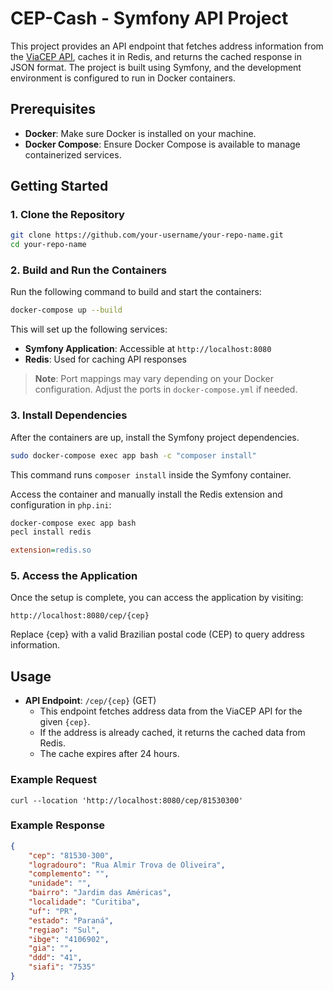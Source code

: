 # CEP-Cash - Symfony API Project

This project provides an API endpoint that fetches address information from the [ViaCEP API](https://viacep.com.br/), caches it in Redis, and returns the cached response in JSON format. The project is built using Symfony, and the development environment is configured to run in Docker containers.

## Prerequisites

- **Docker**: Make sure Docker is installed on your machine.
- **Docker Compose**: Ensure Docker Compose is available to manage containerized services.

## Getting Started

### 1. Clone the Repository

```bash
git clone https://github.com/your-username/your-repo-name.git
cd your-repo-name
```
### 2. Build and Run the Containers
Run the following command to build and start the containers:
```bash
docker-compose up --build
```
This will set up the following services:

- **Symfony Application**: Accessible at `http://localhost:8080`
- **Redis**: Used for caching API responses

> **Note**: Port mappings may vary depending on your Docker configuration. Adjust the ports in `docker-compose.yml` if needed.

### 3. Install Dependencies

After the containers are up, install the Symfony project dependencies.

```bash
sudo docker-compose exec app bash -c "composer install"
```
This command runs ``composer install`` inside the Symfony container.

Access the container and manually install the Redis extension and configuration in ``php.ini``:
```bash
docker-compose exec app bash
pecl install redis
```
```ini
extension=redis.so
```

### 5. Access the Application
Once the setup is complete, you can access the application by visiting:

```
http://localhost:8080/cep/{cep}
```

Replace {cep} with a valid Brazilian postal code (CEP) to query address information.

## Usage

- **API Endpoint**: `/cep/{cep}` (GET)  
  - This endpoint fetches address data from the ViaCEP API for the given `{cep}`.
  - If the address is already cached, it returns the cached data from Redis.
  - The cache expires after 24 hours.

### Example Request
```
curl --location 'http://localhost:8080/cep/81530300'
```

### Example Response

```json
{
    "cep": "81530-300",
    "logradouro": "Rua Almir Trova de Oliveira",
    "complemento": "",
    "unidade": "",
    "bairro": "Jardim das Américas",
    "localidade": "Curitiba",
    "uf": "PR",
    "estado": "Paraná",
    "regiao": "Sul",
    "ibge": "4106902",
    "gia": "",
    "ddd": "41",
    "siafi": "7535"
}
```



